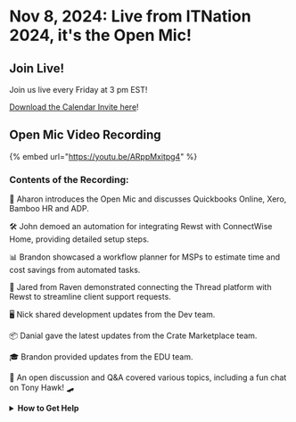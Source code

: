 # Nov 8, 2024: Live from ITNation 2024, it's the Open Mic!

## Join Live!

Join us live every Friday at 3 pm EST!

&#x20;[Download the Calendar Invite here](https://engine.rewst.io/webhooks/custom/trigger/02eb02e2-1177-43d9-9e13-8547414979fc/c47fdd7f-4075-47a8-ba92-94e790e67c06?request\_type=open\_mic\_link&)!

## Open Mic Video Recording

{% embed url="https://youtu.be/ARppMxitpg4" %}



### Contents of the Recording:

🎤 Aharon introduces the Open Mic and discusses Quickbooks Online, Xero, Bamboo HR and ADP.&#x20;

🛠️ John demoed an automation for integrating Rewst with ConnectWise Home, providing detailed setup steps.&#x20;

📊 Brandon showcased a workflow planner for MSPs to estimate time and cost savings from automated tasks.&#x20;

🔗 Jared from Raven demonstrated connecting the Thread platform with Rewst to streamline client support requests.&#x20;

🖥️ Nick shared development updates from the Dev team.&#x20;

📦 Danial gave the latest updates from the Crate Marketplace team.&#x20;

🎓 Brandon provided updates from the EDU team.&#x20;

💬 An open discussion and Q\&A covered various topics, including a fun chat on Tony Hawk! 🛹



<details>

<summary><strong>How to Get Help</strong></summary>

* 💬 Chat (Discord): [https://discord.gg/rewst​​ ](https://discord.gg/rewst%E2%80%8B%E2%80%8B)
  * Private #\{{ msp \}} channel
  * \#the-kewp
* 🎫 Submit Tickets to: the\_roc@rewst.io
* 📝 Feature Request + Integration Requests: [https://rewst.canny.io/](https://rewst.canny.io/)

**CLUCK UNIVERSITY – REWST TRAINING:**&#x20;

* 👨‍🏫 Live Instructor-Led Training: [https://calendly.com/cluck-u/](https://calendly.com/cluck-u/)
* 🏁 Rewst Foundations Training: [https://docs.rewst.help/cluck-university/rewst-foundations-10x](https://docs.rewst.help/cluck-university/rewst-foundations-10x)
* ▶️ On-demand Videos: [https://docs.rewst.help/cluck-university/rewst-foundations-10x](https://docs.rewst.help/cluck-university/rewst-foundations-10x)

**DOCS:**&#x20;

* 🥚 Rewst Docs: [https://docs.rewst.help ](https://docs.rewst.help)
* ⛩️ Jinja Docs: [https://jinja.palletsprojects.com/](https://jinja.palletsprojects.com/)

**KEY LINKS:**&#x20;

* 📝 Feature Request + Integration Requests: [https://rewst.canny.io/](https://rewst.canny.io/)

</details>
